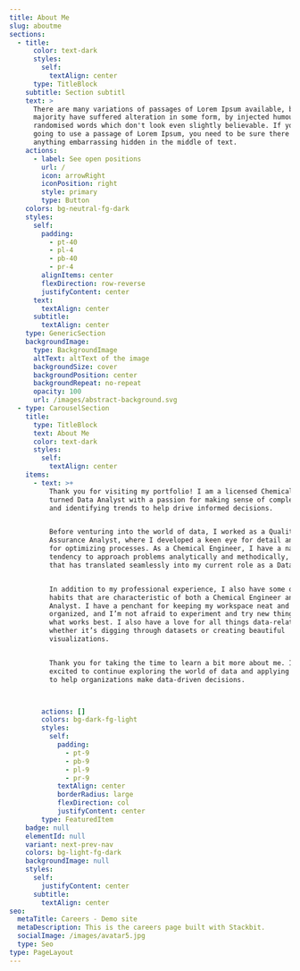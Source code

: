 ```yaml
---
title: About Me
slug: aboutme
sections:
  - title:
      color: text-dark
      styles:
        self:
          textAlign: center
      type: TitleBlock
    subtitle: Section subtitl
    text: >
      There are many variations of passages of Lorem Ipsum available, but the
      majority have suffered alteration in some form, by injected humour, or
      randomised words which don't look even slightly believable. If you are
      going to use a passage of Lorem Ipsum, you need to be sure there isn't
      anything embarrassing hidden in the middle of text.
    actions:
      - label: See open positions
        url: /
        icon: arrowRight
        iconPosition: right
        style: primary
        type: Button
    colors: bg-neutral-fg-dark
    styles:
      self:
        padding:
          - pt-40
          - pl-4
          - pb-40
          - pr-4
        alignItems: center
        flexDirection: row-reverse
        justifyContent: center
      text:
        textAlign: center
      subtitle:
        textAlign: center
    type: GenericSection
    backgroundImage:
      type: BackgroundImage
      altText: altText of the image
      backgroundSize: cover
      backgroundPosition: center
      backgroundRepeat: no-repeat
      opacity: 100
      url: /images/abstract-background.svg
  - type: CarouselSection
    title:
      type: TitleBlock
      text: About Me
      color: text-dark
      styles:
        self:
          textAlign: center
    items:
      - text: >+
          Thank you for visiting my portfolio! I am a licensed Chemical Engineer
          turned Data Analyst with a passion for making sense of complex data
          and identifying trends to help drive informed decisions.


          Before venturing into the world of data, I worked as a Quality
          Assurance Analyst, where I developed a keen eye for detail and a love
          for optimizing processes. As a Chemical Engineer, I have a natural
          tendency to approach problems analytically and methodically, a habit
          that has translated seamlessly into my current role as a Data Analyst.


          In addition to my professional experience, I also have some quirky
          habits that are characteristic of both a Chemical Engineer and a Data
          Analyst. I have a penchant for keeping my workspace neat and
          organized, and I’m not afraid to experiment and try new things to see
          what works best. I also have a love for all things data-related,
          whether it’s digging through datasets or creating beautiful
          visualizations.


          Thank you for taking the time to learn a bit more about me. I am
          excited to continue exploring the world of data and applying my skills
          to help organizations make data-driven decisions.



        actions: []
        colors: bg-dark-fg-light
        styles:
          self:
            padding:
              - pt-9
              - pb-9
              - pl-9
              - pr-9
            textAlign: center
            borderRadius: large
            flexDirection: col
            justifyContent: center
        type: FeaturedItem
    badge: null
    elementId: null
    variant: next-prev-nav
    colors: bg-light-fg-dark
    backgroundImage: null
    styles:
      self:
        justifyContent: center
      subtitle:
        textAlign: center
seo:
  metaTitle: Careers - Demo site
  metaDescription: This is the careers page built with Stackbit.
  socialImage: /images/avatar5.jpg
  type: Seo
type: PageLayout
---
```

